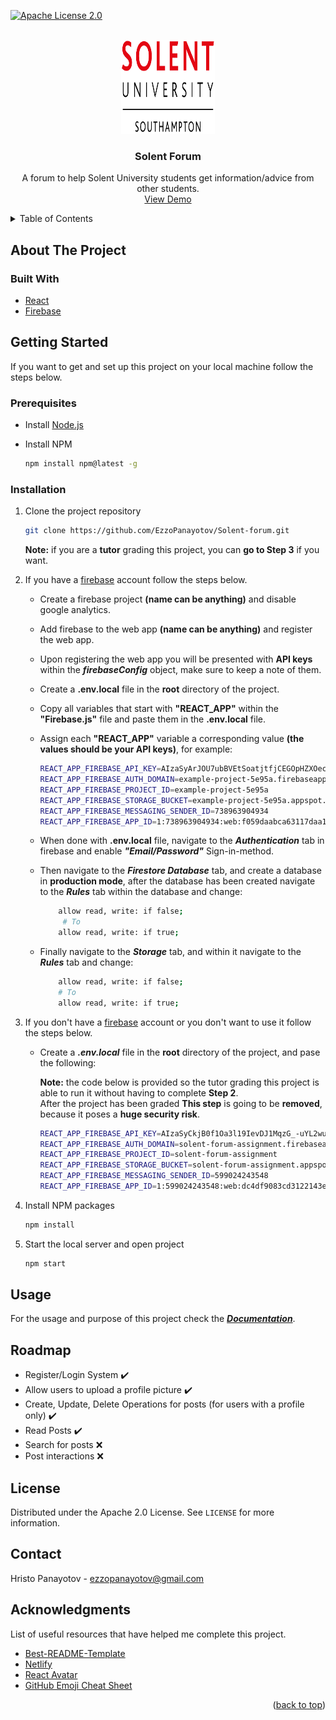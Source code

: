 <div id="top"></div>
<!--
*** Thanks for checking out the Best-README-Template. If you have a suggestion
*** that would make this better, please fork the repo and create a pull request
*** or simply open an issue with the tag "enhancement".
*** Don't forget to give the project a star!
*** Thanks again! Now go create something AMAZING! :D
-->



<!-- PROJECT SHIELDS -->
<!--
*** I'm using markdown "reference style" links for readability.
*** Reference links are enclosed in brackets [ ] instead of parentheses ( ).
*** See the bottom of this document for the declaration of the reference variables
*** for contributors-url, forks-url, etc. This is an optional, concise syntax you may use.
*** https://www.markdownguide.org/basic-syntax/#reference-style-links
-->

[![Apache License 2.0][license-shield]][license-url]



<!-- PROJECT LOGO -->
<br />
<div align="center">
  <a href="https://github.com/EzzoPanayotov/Solent-forum">
    <img src="public/Images/solentLogo.svg" alt="Logo" width="150" height="150">
  </a>

<h3 align="center">Solent Forum</h3>

  <p align="center">
  A forum to help Solent University students get information/advice from other students.
    <br />
    <a href="https://solent-forum.netlify.app/no-user">View Demo</a>
</div>

<!-- TABLE OF CONTENTS -->
<details>
  <summary>Table of Contents</summary>
  <ol>
    <li>
      <a href="#about-the-project">About The Project</a>
      <ul>
        <li><a href="#built-with">Built With</a></li>
      </ul>
    </li>
    <li>
      <a href="#getting-started">Getting Started</a>
      <ul>
        <li><a href="#prerequisites">Prerequisites</a></li>
        <li><a href="#installation">Installation</a></li>
      </ul>
    </li>
    <li><a href="#usage">Usage</a></li>
    <li><a href="#roadmap">Roadmap</a></li>
    <li><a href="#license">License</a></li>
    <li><a href="#contact">Contact</a></li>
    <li><a href="#acknowledgments">Acknowledgments</a></li>
  </ol>
</details>

<!-- ABOUT THE PROJECT -->
## About The Project

### Built With

* [React](https://reactjs.org/)
* [Firebase](https://firebase.google.com/)

<!-- GETTING STARTED -->
## Getting Started

If you want to get and set up this project on your local machine follow the steps below.

### Prerequisites

* Install [Node.js](https://nodejs.org/en/) 
* Install NPM
  
  ```sh
  npm install npm@latest -g
  ```

### Installation

1. Clone the project repository
   ```sh
   git clone https://github.com/EzzoPanayotov/Solent-forum.git
   ```
    **Note:** if you are a **tutor** grading this project, you can **go to Step 3** if you want. 
2. If you have a [firebase](https://firebase.google.com/) account follow the steps below.
   * Create a firebase project **(name can be anything)** and disable google analytics.

   * Add firebase to the web app **(name can be anything)** and register the web app.

   * Upon registering the web app you will be presented with **API keys** within the ***firebaseConfig*** object, make sure to keep a note of them.

   * Create a **.env.local** file in the **root** directory of the project.

   * Copy all variables that start with **"REACT_APP"** within the **"Firebase.js"** file and paste them in the **.env.local** file.

   * Assign each **"REACT_APP"** variable a corresponding value **(the values should be your API keys)**, for example:
        ```sh
        REACT_APP_FIREBASE_API_KEY=AIzaSyArJOU7ubBVEtSoatjtfjCEGOpHZXOecbQ
        REACT_APP_FIREBASE_AUTH_DOMAIN=example-project-5e95a.firebaseapp.com
        REACT_APP_FIREBASE_PROJECT_ID=example-project-5e95a
        REACT_APP_FIREBASE_STORAGE_BUCKET=example-project-5e95a.appspot.com
        REACT_APP_FIREBASE_MESSAGING_SENDER_ID=738963904934
        REACT_APP_FIREBASE_APP_ID=1:738963904934:web:f059daabca63117daa1767
        ```
    * When done with **.env.local** file, navigate to the ***Authentication*** tab in firebase and enable ***"Email/Password"*** Sign-in-method.

    * Then navigate to the ***Firestore Database*** tab, and create a database in **production mode**, after the database has been created navigate to the ***Rules*** tab within the database and change:
        ```sh
            allow read, write: if false;
             # To
            allow read, write: if true;
        ```  
    * Finally navigate to the ***Storage*** tab, and within it navigate to the ***Rules*** tab and change:
        ```sh
            allow read, write: if false;
            # To
            allow read, write: if true;
        ```

3. If you don't have a [firebase](https://firebase.google.com/) account or you don't want to use it follow the steps below.

    * Create a ***.env.local*** file in the **root** directory of the project, and pase the following:

        **Note:** the code below is provided so the tutor grading this project is able to run it without having to complete **Step 2**.<br/>
        After the project has been graded **This step** is going to be **removed**, because it poses a **huge security risk**.
        ```sh
        REACT_APP_FIREBASE_API_KEY=AIzaSyCkjB0f1Oa3l19IevDJ1MqzG_-uYL2wuuE
        REACT_APP_FIREBASE_AUTH_DOMAIN=solent-forum-assignment.firebaseapp.com
        REACT_APP_FIREBASE_PROJECT_ID=solent-forum-assignment
        REACT_APP_FIREBASE_STORAGE_BUCKET=solent-forum-assignment.appspot.com
        REACT_APP_FIREBASE_MESSAGING_SENDER_ID=599024243548
        REACT_APP_FIREBASE_APP_ID=1:599024243548:web:dc4df9083cd3122143e799
        ```
4. Install NPM packages
   ```sh
   npm install
   ```
5. Start the local server and open project
   ```sh
   npm start
   ```

<!-- USAGE EXAMPLES -->
## Usage

For the usage and purpose of this project check the ***[Documentation](./documentation.md)***.

<!-- ROADMAP -->
## Roadmap

- Register/Login System :heavy_check_mark:
- Allow users to upload a profile picture :heavy_check_mark:
- Create, Update, Delete Operations for posts (for users with a profile only) :heavy_check_mark:
- Read Posts :heavy_check_mark:
- Search for posts :x:
- Post interactions :x:

<!-- LICENSE -->
## License

Distributed under the Apache 2.0 License. See `LICENSE` for more information.

<!-- CONTACT -->
## Contact

Hristo Panayotov - [ezzopanayotov@gmail.com](mailto:ezzopanayotov@gmail.com)

<!-- ACKNOWLEDGMENTS -->
## Acknowledgments
List of useful resources that have helped me complete this project.
* [Best-README-Template](https://github.com/othneildrew/Best-README-Template)
* [Netlify](https://www.netlify.com/)
* [React Avatar](https://mui.com/material-ui/react-avatar/)
* [GitHub Emoji Cheat Sheet](https://www.webfx.com/tools/emoji-cheat-sheet/)

<p align="right">(<a href="#top">back to top</a>)</p>

<!-- MARKDOWN LINKS & IMAGES -->
<!-- https://www.markdownguide.org/basic-syntax/#reference-style-links -->
[license-shield]: https://img.shields.io/badge/License-Apache_2.0-blue.svg
[license-url]: https://github.com/EzzoPanayotov/Solent-forum/blob/main/LICENSE
[product-screenshot]: images/screenshot.png